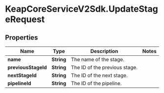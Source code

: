# KeapCoreServiceV2Sdk.UpdateStageRequest

## Properties

Name | Type | Description | Notes
------------ | ------------- | ------------- | -------------
**name** | **String** | The name of the stage. | 
**previousStageId** | **String** | The ID of the previous stage. | 
**nextStageId** | **String** | The ID of the next stage. | 
**pipelineId** | **String** | The ID of the pipeline. | 


